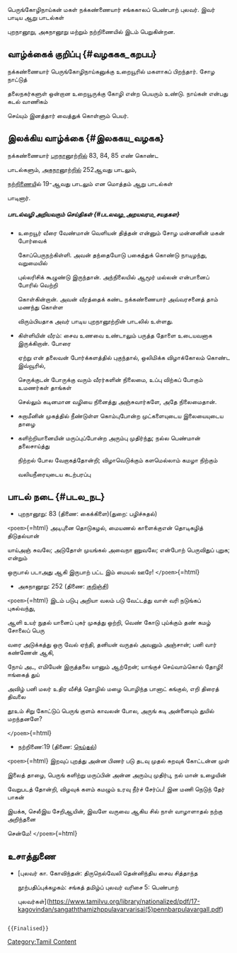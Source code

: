 பெருங்கோழிநாய்கன் மகள் நக்கண்ணையார் சங்ககாலப் பெண்பாற் புலவர். இவர் பாடிய ஆறு பாடல்கள்
புறநானூறு, அகநானூறு மற்றும் நற்றிணையில் இடம் பெறுகின்றன.

## வாழ்க்கைக் குறிப்பு {#வழககக_கறபப}

நக்கண்ணையார் பெருங்கோழிநாய்கனுக்கு உறையூரில் மகளாகப் பிறந்தார். சோழ நாட்டுத்
தலைநகர்களுள் ஒன்றான உறையூருக்கு கோழி என்ற பெயரும் உண்டு. நாய்கன் என்பது கடல் வாணிகம்
செய்யும் இனத்தார் வைத்துக் கொள்ளும் பெயர்.

## இலக்கிய வாழ்க்கை {#இலககய_வழகக}

நக்கண்ணையார் [புறநானூற்றில்](புறநானூறு "wikilink") 83, 84, 85 எண் கொண்ட
பாடல்களும், [அகநானூற்றில்](அகநானூறு "wikilink") 252ஆவது பாடலும்,
[நற்றிணைய](நற்றிணை "wikilink")ில் 19-ஆவது பாடலும் என மொத்தம் ஆறு பாடல்கள்
பாடினார்.

##### பாடல்வழி அறியவரும் செய்திகள் {#படலவழ_அறயவரம_சயதகள}

-   உறையூர் வீரை வேண்மான் வெளியன் தித்தன் என்னும் சோழ மன்னனின் மகன் போர்வைக்
    கோப்பெருநற்கிள்ளி. அவன் தந்தையோடு பகைத்துக் கொண்டு நாடிழந்து, வறுமையில்
    புல்லரிசிக் கூழுண்டு இருந்தான். அந்நிலையில் ஆமூர் மல்லன் என்பானைப் போரில் வெற்றி
    கொள்கின்றான். அவன் வீரத்தைக் கண்ட நக்கண்ணையார் அவ்வரசனைத் தாம் மணந்து கொள்ள
    விரும்பியதாக அவர் பாடிய புறநானூற்றின் பாடலில் உள்ளது.
-   கிள்ளியின் வீரம்: சைவ உணவை உண்டாலும் பருத்த தோளை உடையவனாக இருக்கிறான். போரை
    ஏற்று என் தலைவன் போர்க்களத்தில் புகுந்தால், ஒலிமிக்க விழாக்கோலம் கொண்ட இவ்வூரில்,
    செருக்குடன் போருக்கு வரும் வீரர்களின் நிலைமை, உப்பு விற்கப் போகும் உமணர்கள் தாங்கள்
    செல்லும் கடினமான வழியை நினைத்து அஞ்சுவார்களே, அதே நிலைமைதான்.
-   சுறாமீனின் முகத்தில் நீண்டுள்ள கொம்புபோன்ற முட்களையுடைய இலையையுடைய தாழை
-   களிற்றியானையின் மருப்புப்போன்ற அரும்பு முதிர்ந்து; நல்ல பெண்மான் தலைசாய்த்து
    நிற்றல் போல வேறாகத்தோன்றி; விழாவெடுக்கும் களமெல்லாம் கமழா நிற்கும்
    வலியநீரையுடைய கடற்பரப்பு

## பாடல் நடை {#படல_நட}

-   புறநானூறு: 83 (திணை: கைக்கிளை)(துறை: பழிச்சுதல்)

`<poem>`{=html} அடிபுனை தொடுகழல், மையணல் காளைக்குஎன் தொடிகழித் திடுதல்யான்
யாய்அஞ் சுவலே; அடுதோள் முயங்கல் அவைநா ணுவலே; என்போற் பெருவிதுப் புறுக; என்றும்
ஒருபால் படாஅது ஆகி இருபாற் பட்ட இம் மையல் ஊரே! `</poem>`{=html}

-   அகநானூறு: 252 (திணை: [குறிஞ்சி](குறிஞ்சித்_திணை "wikilink"))

`<poem>`{=html} இடம் படுபு அறியா வலம் படு வேட்டத்து வாள் வரி நடுங்கப் புகல்வந்து,
ஆளி உயர் நுதல் யானைப் புகர் முகத்து ஒற்றி, வெண் கோடு புய்க்கும் தண் கமழ் சோலைப் பெரு
வரை அடுக்கத்து ஒரு வேல் ஏந்தி, தனியன் வருதல் அவனும் அஞ்சான்; பனி வார் கண்ணேன் ஆகி,
நோய் அட, எமியேன் இருத்தலை யானும் ஆற்றேன்; யாங்குச் செய்வாம்கொல் தோழி! ஈங்கைத் துய்
அவிழ் பனி மலர் உதிர வீசித் தொழில் மழை பொழிந்த பானாட் கங்குல், எறி திரைத் திவலை
தூஉம் சிறு கோட்டுப் பெருங் குளம் காவலன் போல, அருங் கடி அன்னையும் துயில் மறந்தனளே?
`</poem>`{=html}

-   நற்றிணை:19 (திணை: [நெய்தல்](நெய்தல்_திணை "wikilink"))

`<poem>`{=html} இறவுப் புறத்து அன்ன பிணர் படு தடவு முதல் சுறவுக் கோட்டன்ன முள்
இலைத் தாழை, பெருங் களிற்று மருப்பின் அன்ன அரும்பு முதிர்பு, நல் மான் உழையின்
வேறுபடத் தோன்றி, விழவுக் களம் கமழும் உரவு நீர்ச் சேர்ப்ப! இன மணி நெடுந் தேர் பாகன்
இயக்க, செலீஇய சேறிஆயின், இவளே வருவை ஆகிய சில் நாள் வாழாளாதல் நற்கு அறிந்தனை
சென்மே! `</poem>`{=html}

## உசாத்துணை

-   [புலவர் கா. கோவிந்தன்: திருநெல்வேலி தென்னிந்திய சைவ சித்தாந்த
    நூற்பதிப்புக்கழகம்: சங்கத் தமிழ்ப் புலவர் வரிசை 5: பெண்பாற்
    புலவர்கள்](https://www.tamilvu.org/library/nationalized/pdf/17-kagovindan/sangaththamizhppulavarvarisai(5)pennbarpulavargall.pdf)

```{=mediawiki}
{{Finalised}}
```
[Category:Tamil Content](Category:Tamil_Content "wikilink")
